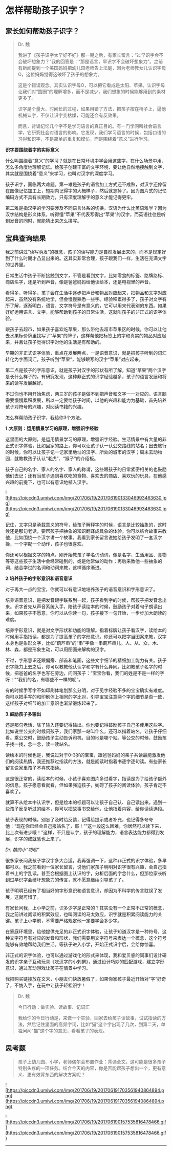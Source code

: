 # 怎样帮助孩子识字？

## 家长如何帮助孩子识字？

> Dr. 魏
> 
> 我讲了《孩子识字太早好不好》那一期之后，有家长留言：“过早识字会不会破坏想象力？”我的回答是：“那是谣言，早识字不会破坏想象力”。之前有新闻提到一个美国妈妈把幼儿园老师告上法庭，因为老师教女儿认识字母O，这位妈妈觉得这破坏了孩子的想象力。
> 
> 这是个错误观念。其实认识字母O，可以把它看成是太阳、苹果。认识字母让我们对“圆圈”的理解增多，而不是减少，我们想象的时候能够用到的素材更多了。
> 
> 识字是个量大、时间长的过程，如果用错了方法，把孩子按在椅子上，逼他机械认字，不仅让识字变枯燥，可能还会有反效果。
> 
> 而且，背诵记忆几个字不是学习语言的真正目的。有一门学问叫社会语言学，它研究社会对语言的影响。它发现，我们学习语言的时候，包括口语的习得和识字，不是简单的重复和模仿，而是围绕着“意义”进行学习。

 **识字要围绕着字的实际意义**

什么叫围绕着“意义”的学习？就是在日常环境中学会用这些字，在什么场景中用、怎么多角度地理解记忆。给孩子创建丰富的文字环境，要让他自然地接触到文字，其实就是围绕着“意义”来学习，也叫对汉字的深度学习。

孩子识字，面临两大难题。第一难是孩子的语言加工方式还不成熟，对汉字还停留在图像记忆加工上，短期内记得字的大概样子，然后就忘掉了。因为图片式的记忆编码方式不具有长期效力，只有深度理解字的意义才能记得更牢。

第二难是指汉字的学习要涉及不同语言体系的切换。汉语为什么比英语难学？因为汉字结构是形义体系，听得懂“苹果”不代表写得出“苹果”的汉字，而英语往往是听到发音的同时，就能猜出来怎么拼写。

## 宝典查询结果

我之前讲过“读写萌发”的概念，孩子的读写能力是自然发展出来的，而不是规定好到了什么时期才凸显出来的。这其实非常合理，孩子跟我们一样，生活在充满文字的世界里。

日常生活中孩子不断接触到文字，不管是看到文字，比如零食的标签、路牌路标、商店名字，还是听到声音，像是爸爸妈妈给他读绘本，还是电视里的声音。

看得多、听得多，孩子会在生活中逐步把声音和物品对应起来，把物品和文字对应起来，虽然没有系统地学，但会慢慢熟悉一些字。经验积累得多了，孩子对文字有所了解，逐渐明白，语言、文字符号是有意义的，它可以用来代表别的东西。如果好好运用语言、文字，能够帮助到孩子的日常生活，这就叫孩子的非正式的识字体验。

跟孩子去超市，如果孩子喜欢吃苹果，那么带他去超市苹果区的时候，你可以让他去水果标价牌里找写了“苹果”的牌子，这样帮他把标签上的字和真实的物品对应起来，并且让孩子觉得识字对他的生活是有帮助的。

早期的非正式识字体验，重点在发展两点，一是语音意识，就是把孩子听到的词汇转化为字面词汇，孩子听到“苹果”，能够跟写的汉字“苹果”对应起来。

第二点是孩子的字形意识，就是孩子对汉字的形状有所了解，知道“苹果”两个汉字是长什么样子的。有研究发现，这种非正式的识字经验越多，孩子的语言发展和将来的读写发展越好。

不过你也不用开始焦虑，两三岁的孩子是做不到把声音和文字一一对应的。语言脑需要慢慢累积发展，所以一定要给孩子时间，以他的兴趣和能力为基础，首先培养孩子对符号的兴趣，对阅读书籍的兴趣。

怎么样帮助孩子识字，我给你3个方法。

 **1.大原则：运用情景学习的原理，增强识字经验**

这里面的大原则，是运用情景学习的原理，增强识字经验。生活情景中有大量的非正式识字体验，比如回家的路上，你可以让孩子认一认公交路线的站名；出去旅行的时候，你可以让孩子记一记家里地址的汉字、所处的城市的汉字；周末去动物园，就教教孩子认认“老虎”、“猴子”的介绍板。

孩子自己的名字、家人的名字、家人的称谓，这些跟孩子的日常紧密相关的也鼓励他们去记；还有当孩子遇到喜欢吃的食物、喜欢去的商店、喜欢玩的玩具，在他感兴趣的前提下，也可以有意识地植入汉字。

![https://piccdn3.umiwi.com/img/201706/19/201706190133046993463630.jpg](https://piccdn3.umiwi.com/img/201706/19/201706190133046993463630.jpg)

记住，文字只是承载意义的符号，给孩子解释字的时候，语言是比较抽象的，这时候还是那句老话，要帮孩子把抽象的知识翻译成具象的体验。你可以结合故事来教他，比如围绕一个汉字讲一个故事。我看到家长留言说她给孩子发明了一套汉字操，一个字配一个动作，孩子也很喜欢。

你还可以根据文字的特点，刚开始教孩子学名词动词，像是名字、生活用品、食物等等这些孩子生活中会经常碰到的，或是他常做的动作；再后来教他一些抽象的词，结合学过的名词和动词来教，这样循序渐进。

 **2.培养孩子的字形意识和语音意识**

对于再大一点的宝宝，你就可以有意识地培养孩子的语音意识和字形意识了。

培养语音意识，是把发音跟字联系到一起，孩子看到字的时候，帮孩子把发音念出来。识字首先从声音系统入手，陪孩子读绘本的时候，鼓励孩子对着句子朗读出来，如果孩子不愿意，你可以从你读一句，孩子接下一句开始，一步步加大朗读的难度。

培养字形意识，就是对文字形状和功能的理解。指着标牌让孩子看汉字，读绘本的时候用手指指读，都是为了提高孩子的字形意识。你还可以把字当图案来教，汉字本身也是象形文字，比如“葫芦串”的“串”字像一串葫芦串儿。人、从、众，木、林、森，都是形象生动，可以用图画来解构的汉字。

不过，字形意识还跟偏旁、部首和笔画，这些文字细节的精细加工能力有关。孩子识字能力上去之后，你可以教教他认认字和字有什么异同。比如教孩子名字的时候，把爸爸的名字也写在旁边，问问孩子：“宝宝你看，我们的姓是不是一样的字呀！”“我们的名，有哪些不一样的呢”。

有的时候手写字不如印刷体笔划那么分明，对于见字经验不多的宝宝确实有难度。你可以把手写的和印刷体上相同的字比对，引导宝宝注意两个字的细节是否一致，这样孩子对细节的加工意识也渐渐锻炼起来了。

 **3.鼓励孩子多输出**

还是那句老话，除了输入还要记得输出。你也要记得鼓励孩子自己多使用这些字。比如说坐公交的时候问孩子，我们家那一站叫什么，还可以指着站名，让孩子仔细看。乘公交时，鼓励孩子主动告诉司机，目的地是哪个站。等公交的时候，鼓励孩子找一找，念一念，读一读站名。

读绘本的时候也是，我说过对于0-3岁的宝宝，跟爸爸妈妈的亲子共读最能激发他们的阅读热情，我还推荐过指读的方法，就是阅读时指着书逐字逐句读。有些家长留言说家里孩子不喜欢指读。

这是很正常的，读绘本的时候，小孩子喜欢图片多过看字，指读是为了给孩子额外的信息，孩子愿意看就看，但如果强迫孩子，妨碍了孩子的阅读体验，孩子肯定不喜欢了。

就算不从绘本中认识字，但是绘本的标题可以让孩子自己认、自己读出来。遇到一些孩子反复听过的绘本，你可以把故事书交给他，让他指着内容，给你读读选段。

孩子表现的时候，别忘了及时给反馈，记得给提示或者补充，也记得多夸夸他：“现在你已经会自己报站名了，耶！”“这一段这么困难，你居然可以读下来，比上次有进步哦！”这样，不只是认字，孩子的理解能力，语言表达能力都得到发展，识字的成就感也上来了。

 *Dr. 魏的小“叨叨”*

很多家长问我孩子学汉字多大合适，我再强调一下，这种非正式的识字体验，多早都可以。我之前看到一位家长留言，说他们家孩子明明对识字很有兴趣，会自己指着书上的字乱读，甚至会根据图上认识的字，分析后面的字念什么，但那位家长听到过早识字会破坏想象力的传言，就不愿意继续引导孩子了。

孩子明明已经有了相当好的字形意识和语言意识，却因为不科学的传言耽误了发展，这就可惜了。

有家长问我，上小学之前，识多少字是正常的？其实没有一个正常不正常的概念，我之前讲过阅读的积累效应，也叫阅读的马太效应，识字就是积累阅读能力的关键。孩子上小学前，不需要严格规定他一定要学会多少字。

在家庭环境里，给他提供充足的非正式识字体验，让孩子知道汉字是一种符号，这种文字符号有对应的发音和形状，我们需要用文字符号来表达一个概念，这个符号能够有效地帮助我们生活。等孩子进入小学，开始正式识字后，会给你惊喜。

非正式的识字体验，也可以通过游戏化的形式来体现，我和爱贝睿的同事们设计研发的识字亲子互动玩具《吃汉字的小刺猬》，通过设计巧妙的匹配游戏，建立字形意识，通过互动游戏让孩子在情景中学习。

我把购买链接放在文末，小朋友们快放暑假了，如果你家孩子最近开始对“字”好奇了，不妨入手，在玩中让孩子轻松识字！

> Dr. 魏
> 
> 今日行动：做实验、读故事、记词汇
> 
> 我给你的今日行动是，来做一个实验，回家去给孩子读故事，试试指读的方法，然后记住里面的高频字词，比如“猫”这个字出现了几次，到第二天，单独问问“猫”这个字的意思，看看孩子的表现。

## 思考题

> 孩子上幼儿园、小学，老师偶尔会布置作业：背诵全文。这可能是很多孩子特别头疼的一项任务。结合今天的内容，你是否能帮孩子想出一个，更有意义、更有效背东西的解决方案呢？

![https://piccdn3.umiwi.com/img/201706/19/201706191703561940864894.png](https://piccdn3.umiwi.com/img/201706/19/201706191703561940864894.png)

![https://piccdn3.umiwi.com/img/201706/19/201706190157535816478466.gif](https://piccdn3.umiwi.com/img/201706/19/201706190157535816478466.gif)

---
